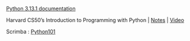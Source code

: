 [Python 3.13.1 documentation](https://docs.python.org/3/)

Harvard CS50’s Introduction to Programming with Python | 
[Notes](https://cs50.harvard.edu/python/2022/) | 
[Video](https://www.youtube.com/watch?v=nLRL_NcnK-4&list=PLG89yezH97iysjKYEMX96QNefiZUlNtRz&index=23)

Scrimba : [Python101](https://scrimba.com/learn-python-c03/~00)